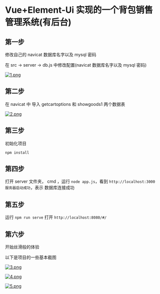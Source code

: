 # Vue+Element-Ui 实现的一个背包销售管理系统(有后台)
## 第一步

修改自己的 navicat 数据库名字以及 mysql 密码

在 src -> server -> db.js 中修改配置(navicat 数据库名字以及 mysql 密码)

[![1.png](https://img1.imgtp.com/2023/06/26/Gx49M3ag.png)](https://img1.imgtp.com/2023/06/26/Gx49M3ag.png)

## 第二步
在 navicat 中 导入 getcartoptions  和 showgoods1 两个数据表

[![2.png](https://img1.imgtp.com/2023/06/26/NPOyU6cg.png)](https://img1.imgtp.com/2023/06/26/NPOyU6cg.png)

## 第三步

初始化项目

``` 
npm install
```

## 第四步

打开 server 文件夹， cmd ，运行 `node app.js`，看到 `http://localhost:3000 服务器启动成功`，表示 数据库连接成功

## 第五步

运行 `npm run serve` 打开 `http://localhost:8080/#/`

## 第六步

开始丝滑般的体验

以下是项目的一些基本截图

[![3.png](https://img1.imgtp.com/2023/06/26/7O17cNLH.png)](https://img1.imgtp.com/2023/06/26/7O17cNLH.png)

[![4.png](https://img1.imgtp.com/2023/06/26/fFSLiv29.png)](https://img1.imgtp.com/2023/06/26/fFSLiv29.png)

[![5.png](https://img1.imgtp.com/2023/06/26/3FuANh6M.png)](https://img1.imgtp.com/2023/06/26/3FuANh6M.png)



